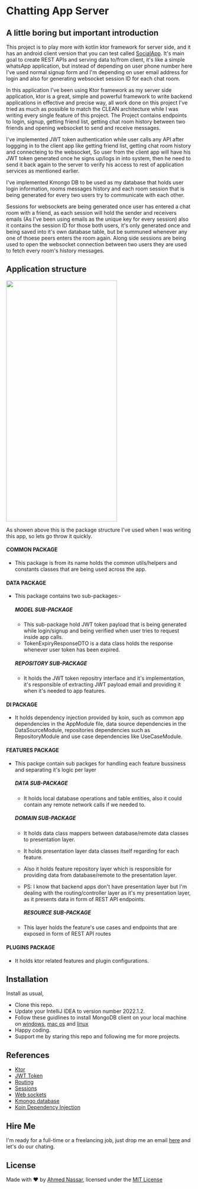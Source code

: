 # Chatting App Server

## A little boring but important introduction

This project is to play more with kotlin ktor framework for server side, and it has an android client version that you can test called [SocialApp](https://github.com/ranger163/ChattingApp).
It's main goal to create REST APIs and serving data to/from client, it's like a simple whatsApp application, but instead of depending on user phone number here I've used normal signup form
and I'm depending on user email address for login and also for generating websocket session ID for each chat room.

In this application I've been using Ktor framework as my server side application, ktor is a great, simple and powerful framework to write backend applications in effective and
precise way, all work done on this project I've tried as much as possible to match the CLEAN architecture while I was writing every single feature of this project. The Project
contains endpoints to login, signup, getting friend list, getting chat room history between two friends and opening websocket to send and receive messages.

I've implemented JWT token authentication while user calls any API after loggging in to the client app like getting friend list, getting chat room history and connecteing to 
the websocket, So user from the client app will have his JWT token generated once he signs up/logs in into system, then he need to send it back again to the server to verify his
access to rest of application services as mentioned earlier.

I've implemented Kmongo DB to be used as my database that holds user login information, rooms messages history and each room session that is being generated for every two
users try to communicate with each other.

Sessions for websockets are being generated once user has entered a chat room with a friend, as each session will hold the sender and receivers emails (As I've been using emails as the unique key for every session)
also it contains the session ID for those both users, it's only generated once and being saved into it's own database table, but be summuned whenever any one of thoese peers
enters the room again. Along side sessions are being used to open the websocket connection between two users they are used to fetch every room's history messages.

## Application structure

<img src="https://github.com/ranger163/social-app-server/blob/master/screenshots/package_structure.png" width="300" height="650">

As showen above this is the package structure I've used when I was writing this app, so lets go throw it quickly.

#### COMMON PACKAGE
- This package is from its name holds the common utils/helpers and constants classes that are being used across the app.

#### DATA PACKAGE
- This package contains two sub-packages:-
  
  ##### MODEL SUB-PACKAGE
  - This sub-package hold JWT token payload that is being generated while login/signup and being verified when user tries to request inside app calls.
  - TokenExpiryResponseDTO is a data class holds the response whenever user token has been expired.
  
  ##### REPOSITORY SUB-PACKAGE
  - It holds the JWT token repositry interface and it's implementation, it's responsible of extracting JWT payload email and providing it when it's needed to app features.

#### DI PACKAGE
- It holds dependency injection provided by koin, such as common app dependencies in the AppModule file, data source dependencies in the DataSourceModule,
  repositories dependencies such as RepositoryModule and use case dependencies like UseCaseModule.

#### FEATURES PACKAGE
- This packge contain sub packges for handling each feature bussiness and separating it's logic per layer

  ##### DATA SUB-PACKAGE
  - It holds local database operations and table entities, also it could contain any remote network calls if we needed to.

  ##### DOMAIN SUB-PACKAGE
  - It holds data class mappers between database/remote data classes to presentation layer.
  - It holds presentation layer data classes itself regarding for each feature.
  - Also it holds feature repository layer which is responsible for providing data from database/remote to the presentation layer.
  - PS: I know that backend apps don't have presentation layer but I'm dealing with the routing/controller layer as it's my presentation layer, as it presents
    data in form of REST API endpoints.
    
    ##### RESOURCE SUB-PACKAGE
   - This layer holds the feature's use cases and endpoints that are exposed in form of REST API routes
 
#### PLUGINS PACKAGE
- It holds ktor related features and plugin configurations. 

## Installation

Install as usual,
* Clone this repo.
* Update your IntelliJ IDEA to version number 2022.1.2.
* Follow these guidlines to install MongoDB client on your local machine on [windows](https://www.mongodb.com/docs/manual/tutorial/install-mongodb-on-windows),
[mac os](https://www.mongodb.com/docs/manual/tutorial/install-mongodb-on-os-x/) and [linux](https://www.mongodb.com/docs/manual/administration/install-on-linux/)
* Happy coding.
* Support me by staring this repo and following me for more projects.

## References

* [Ktor](https://ktor.io/docs/welcome.html)
* [JWT Token](https://ktor.io/docs/jwt.html#install)
* [Routing](https://ktor.io/docs/routing-in-ktor.html)
* [Sessions](https://ktor.io/docs/sessions.html)
* [Web sockets](https://ktor.io/docs/creating-web-socket-chat.html)
* [Kmongo database](https://litote.org/kmongo/)
* [Koin Dependency Injection](https://insert-koin.io)

## Hire Me
I'm ready for a full-time or a freelancing job, just drop me an email [here](https://www.inassar.me) and let's do our chating.

## License
Made with :heart: by [Ahmed Nassar](https://github.com/ranger163), licensed under the [MIT License](https://github.com/ranger163/social-app-server/blob/master/licence)
